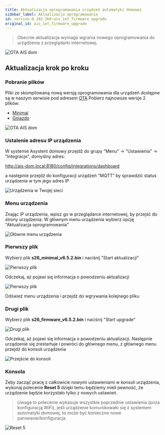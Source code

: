 ```yaml
---
title: Aktualizacja oprogramowania urządzeń automatyki domowej
sidebar_label: Aktualizacja oprogramowania
id: version-0.102.3b0-ais_iot_firmware_upgrade
original_id: ais_iot_firmware_upgrade
---
```


> Obecnie aktualizacja wymaga wgrania nowego oprogramowania do urządzenia z przeglądarki internetowej.

![OTA AIS dom](/AIS-docs/img/en/iot/iot_device_menu_1.png)

## Aktualizacja krok po kroku

### Pobranie plików

Pliki ze skompilowaną nową wersją oprogramowania dla urządzeń dostępne są w naszym serwisie pod adresem [OTA](https://www.ai-speaker.com/ota/)
Pobierz najnowsze wersje 2 plików:

- [Minimal](https://powiedz.co/ota/dom/s26_minimal_v6.7.1.bin)
- [Gniazdo](https://powiedz.co/ota/dom/s26_firmware_v6.7.1.bin)

![OTA AIS dom](/AIS-docs/img/en/iot/iot_device_download.png)


### Ustalenie adresu IP urządzenia

W systemie Asystent domowy przejdź do grupy "Menu" -> "Ustawienia" -> "Integracje", domyślny adres:

http://ais-dom.local:8180/config/integrations/dashboard

a następnie przejdź do konfiguracji urządzeń "MQTT" by sprawdzić status urządzenia w tym jego adres IP


![Urządzenia w Twojej sieci](/AIS-docs/img/en/iot/iot_device_discovery.png)



### Menu urządzenia

Znając IP urządzenia, wpisz go w przeglądarce internetowej, by przejść do strony urządzenia. W głównym menu urządzenia wybierz opcję "Aktualizacja oprogramowania"

![Główne menu urządzenia](/AIS-docs/img/en/iot/iot_device_menu.png)



### Pierwszy plik

Wybierz plik **s26_minimal_v6.5.2.bin** i naciśnij "Start aktualizacji"

![Pierwszy plik](/AIS-docs/img/en/iot/iot_device_menu_upgrade_1.png)


Odczekaj, aż pojawi się informacja o powodzeniu aktualizacji

![Pierwszy plik](/AIS-docs/img/en/iot/iot_device_menu_upgrade_2.png)


Odśwież menu urządzenia i przejdź do wgrywania kolejnego pliku

### Drugi plik

Wybierz plik **s26_firmware_v6.5.2.bin** i naciśnij "Start upgrade"

![Drugi plik](/AIS-docs/img/en/iot/iot_device_menu_upgrade_3.png)


Odczekaj, aż pojawi się informacja o powodzeniu aktualizacji.
Następnie urządzenie się zrestartuje i powróci do głównego menu, z głównego menu przejdź do konsoli urządzenia


![Przejście do konsoli](/AIS-docs/img/en/iot/iot_device_menu_upgrade_5.png)



### Konsola

Żeby zacząć pracę z całkowicie nowymi ustawieniami w konsoli urządzenia, wykonaj polecenie **Reset 5** dzięki temu będziemy mieli pewność, że urządzenie będzie korzystało tylko z nowych ustawień.
> Uwaga to polecenie wykasuje wszystkie poprzednie ustawienia (poza konfiguracją WiFi), jeśli urządzenie komunikowało się z systemem automatyki domowej, to może być konieczne nowe parowanie/konfiguracja.

![Reset 5](/AIS-docs/img/en/iot/iot_device_menu_upgrade_6.png)
